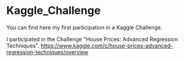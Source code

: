 # Kaggle_Challenge

You can find here my first participation in a Kaggle Challenge.

I participated in the Challenge "House Prices: Advanced Regression Techniques".
https://www.kaggle.com/c/house-prices-advanced-regression-techniques/overview
